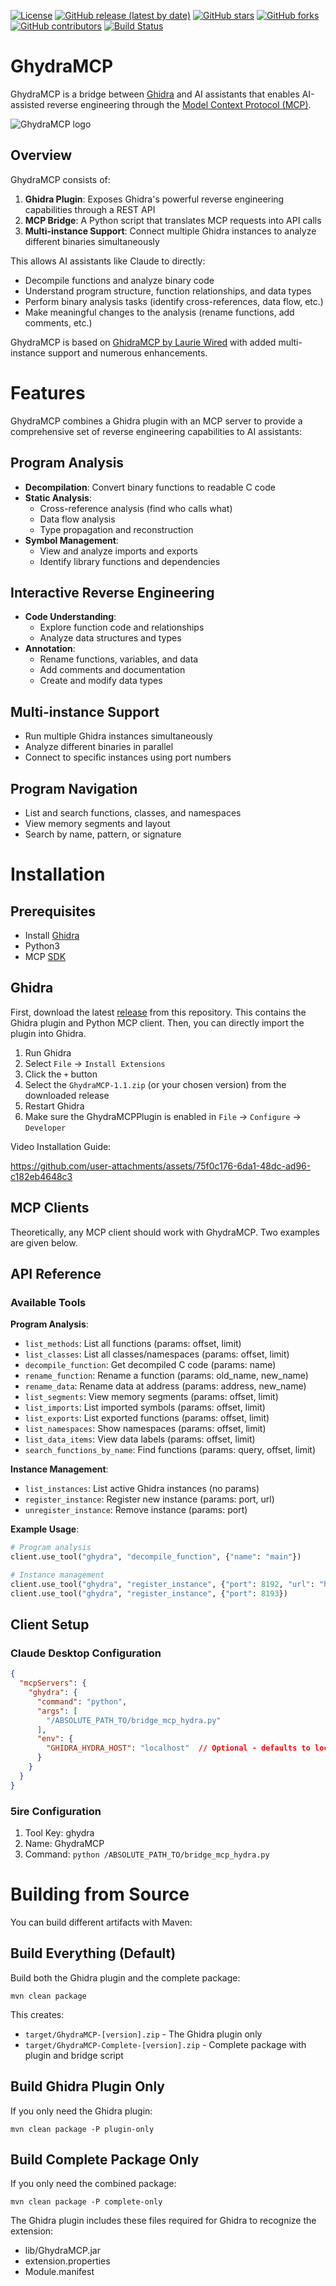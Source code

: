 [![License](https://img.shields.io/badge/License-Apache%202.0-blue.svg)](https://www.apache.org/licenses/LICENSE-2.0)
[![GitHub release (latest by date)](https://img.shields.io/github/v/release/teal-bauer/GhydraMCP)](https://github.com/teal-bauer/GhydraMCP/releases)
[![GitHub stars](https://img.shields.io/github/stars/teal-bauer/GhydraMCP)](https://github.com/teal-bauer/GhydraMCP/stargazers)
[![GitHub forks](https://img.shields.io/github/forks/teal-bauer/GhydraMCP)](https://github.com/teal-bauer/GhydraMCP/network/members)
[![GitHub contributors](https://img.shields.io/github/contributors/teal-bauer/GhydraMCP)](https://github.com/teal-bauer/GhydraMCP/graphs/contributors)
[![Build Status](https://github.com/teal-bauer/GhydraMCP/actions/workflows/build.yml/badge.svg)](https://github.com/teal-bauer/GhydraMCP/actions/workflows/build.yml)

# GhydraMCP

GhydraMCP is a bridge between [Ghidra](https://ghidra-sre.org/) and AI assistants that enables AI-assisted reverse engineering through the [Model Context Protocol (MCP)](https://github.com/modelcontextprotocol/mcp). 

![GhydraMCP logo](https://github.com/user-attachments/assets/86b9b2de-767c-4ed5-b082-510b8109f00f)

## Overview

GhydraMCP consists of:

1. **Ghidra Plugin**: Exposes Ghidra's powerful reverse engineering capabilities through a REST API
2. **MCP Bridge**: A Python script that translates MCP requests into API calls
3. **Multi-instance Support**: Connect multiple Ghidra instances to analyze different binaries simultaneously

This allows AI assistants like Claude to directly:
- Decompile functions and analyze binary code
- Understand program structure, function relationships, and data types
- Perform binary analysis tasks (identify cross-references, data flow, etc.)
- Make meaningful changes to the analysis (rename functions, add comments, etc.)

GhydraMCP is based on [GhidraMCP by Laurie Wired](https://github.com/LaurieWired/GhidraMCP/) with added multi-instance support and numerous enhancements.

# Features

GhydraMCP combines a Ghidra plugin with an MCP server to provide a comprehensive set of reverse engineering capabilities to AI assistants:

## Program Analysis

- **Decompilation**: Convert binary functions to readable C code
- **Static Analysis**: 
  - Cross-reference analysis (find who calls what)
  - Data flow analysis
  - Type propagation and reconstruction
- **Symbol Management**:
  - View and analyze imports and exports
  - Identify library functions and dependencies

## Interactive Reverse Engineering

- **Code Understanding**:
  - Explore function code and relationships
  - Analyze data structures and types
- **Annotation**:
  - Rename functions, variables, and data 
  - Add comments and documentation
  - Create and modify data types

## Multi-instance Support

- Run multiple Ghidra instances simultaneously
- Analyze different binaries in parallel
- Connect to specific instances using port numbers

## Program Navigation

- List and search functions, classes, and namespaces
- View memory segments and layout
- Search by name, pattern, or signature

# Installation

## Prerequisites
- Install [Ghidra](https://ghidra-sre.org)
- Python3
- MCP [SDK](https://github.com/modelcontextprotocol/python-sdk)

## Ghidra
First, download the latest [release](https://github.com/teal-bauer/GhydraMCP/releases) from this repository. This contains the Ghidra plugin and Python MCP client. Then, you can directly import the plugin into Ghidra.

1. Run Ghidra
2. Select `File` -> `Install Extensions`
3. Click the `+` button
4. Select the `GhydraMCP-1.1.zip` (or your chosen version) from the downloaded release
5. Restart Ghidra
6. Make sure the GhydraMCPPlugin is enabled in `File` -> `Configure` -> `Developer`

Video Installation Guide:


https://github.com/user-attachments/assets/75f0c176-6da1-48dc-ad96-c182eb4648c3



## MCP Clients

Theoretically, any MCP client should work with GhydraMCP. Two examples are given below.

## API Reference

### Available Tools

**Program Analysis**:
- `list_methods`: List all functions (params: offset, limit)
- `list_classes`: List all classes/namespaces (params: offset, limit)  
- `decompile_function`: Get decompiled C code (params: name)
- `rename_function`: Rename a function (params: old_name, new_name)
- `rename_data`: Rename data at address (params: address, new_name)
- `list_segments`: View memory segments (params: offset, limit)
- `list_imports`: List imported symbols (params: offset, limit)
- `list_exports`: List exported functions (params: offset, limit)
- `list_namespaces`: Show namespaces (params: offset, limit)
- `list_data_items`: View data labels (params: offset, limit)
- `search_functions_by_name`: Find functions (params: query, offset, limit)

**Instance Management**:
- `list_instances`: List active Ghidra instances (no params)
- `register_instance`: Register new instance (params: port, url)
- `unregister_instance`: Remove instance (params: port)

**Example Usage**:
```python
# Program analysis
client.use_tool("ghydra", "decompile_function", {"name": "main"})

# Instance management  
client.use_tool("ghydra", "register_instance", {"port": 8192, "url": "http://localhost:8192/"})
client.use_tool("ghydra", "register_instance", {"port": 8193})
```

## Client Setup

### Claude Desktop Configuration
```json
{
  "mcpServers": {
    "ghydra": {
      "command": "python",
      "args": [
        "/ABSOLUTE_PATH_TO/bridge_mcp_hydra.py"
      ],
      "env": {
        "GHIDRA_HYDRA_HOST": "localhost"  // Optional - defaults to localhost
      }
    }
  }
}
```

### 5ire Configuration
1. Tool Key: ghydra  
2. Name: GhydraMCP
3. Command: `python /ABSOLUTE_PATH_TO/bridge_mcp_hydra.py`

# Building from Source

You can build different artifacts with Maven:

## Build Everything (Default)
Build both the Ghidra plugin and the complete package:

```
mvn clean package
```

This creates:
- `target/GhydraMCP-[version].zip` - The Ghidra plugin only
- `target/GhydraMCP-Complete-[version].zip` - Complete package with plugin and bridge script

## Build Ghidra Plugin Only
If you only need the Ghidra plugin:

```
mvn clean package -P plugin-only
```

## Build Complete Package Only
If you only need the combined package:

```
mvn clean package -P complete-only
```

The Ghidra plugin includes these files required for Ghidra to recognize the extension:
- lib/GhydraMCP.jar
- extension.properties
- Module.manifest
